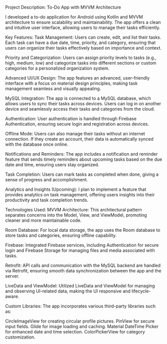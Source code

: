 Project Description: To-Do App with MVVM Architecture

I developed a to-do application for Android using Kotlin and MVVM architecture to ensure scalability and maintainability. The app offers a clean and intuitive user interface, allowing users to manage their tasks efficiently.

Key Features:
Task Management: Users can create, edit, and list their tasks. Each task can have a due date, time, priority, and category, ensuring that users can organize their tasks effectively based on importance and context.

Priority and Categorization: Users can assign priority levels to tasks (e.g., high, medium, low) and categorize tasks into different sections or custom categories for a personalized organization system.

Advanced UI/UX Design: The app features an advanced, user-friendly interface with a focus on material design principles, making task management seamless and visually appealing.

MySQL Integration: The app is connected to a MySQL database, which allows users to sync their tasks across devices. Users can log in on another device and seamlessly access their tasks and categories from the cloud.

Authentication: User authentication is handled through Firebase Authentication, ensuring secure login and registration across devices.

Offline Mode: Users can also manage their tasks without an internet connection. If they create an account, their data is automatically synced with the database once online.

Notifications and Reminders: The app includes a notification and reminder feature that sends timely reminders about upcoming tasks based on the due date and time, ensuring users stay organized.

Task Completion: Users can mark tasks as completed when done, giving a sense of progress and accomplishment.

Analytics and Insights (Upcoming): I plan to implement a feature that provides analytics on task management, offering users insights into their productivity and task completion trends.

Technologies Used:
MVVM Architecture: This architectural pattern separates concerns into the Model, View, and ViewModel, promoting cleaner and more maintainable code.

Room Database: For local data storage, the app uses the Room database to store tasks and categories, ensuring offline capability.

Firebase: Integrated Firebase services, including Authentication for secure login and Firebase Storage for managing files and media associated with tasks.

Retrofit: API calls and communication with the MySQL backend are handled via Retrofit, ensuring smooth data synchronization between the app and the server.

LiveData and ViewModel: Utilized LiveData and ViewModel for managing and observing UI-related data, making the UI responsive and lifecycle-aware.

Custom Libraries: The app incorporates various third-party libraries such as:

CircleImageView for creating circular profile pictures.
PinView for secure input fields.
Glide for image loading and caching.
Material DateTime Picker for enhanced date and time selection.
ColorPickerView for category customization.

